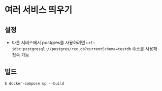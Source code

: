 # 여러 서비스 띄우기

## 설정
- 다른 서비스에서 postgres를 사용하려면 `url: jdbc:postgresql://postgres/rec_db?currentSchema=testdb` 주소를 사용해 접속 가능

## 빌드
```shell
$ docker-compose up --build
```
